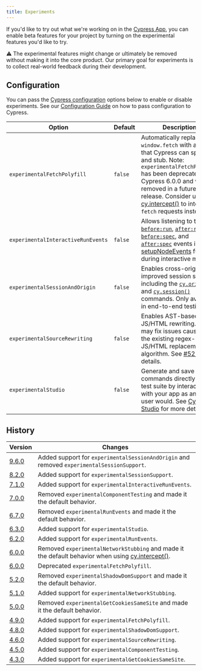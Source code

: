 ```yaml
---
title: Experiments
---
```


If you'd like to try out what we're working on in the
[Cypress App](/guides/core-concepts/cypress-app), you can enable beta features
for your project by turning on the experimental features you'd like to try.

<Alert type="warning">

⚠️ The experimental features might change or ultimately be removed without
making it into the core product. Our primary goal for experiments is to collect
real-world feedback during their development.

</Alert>

## Configuration

You can pass the [Cypress configuration](/guides/references/configuration)
options below to enable or disable experiments. See our
[Configuration Guide](/guides/references/configuration) on how to pass
configuration to Cypress.

| Option                             | Default | Description                                                                                                                                                                                                                                                                                                                    |
| ---------------------------------- | ------- | ------------------------------------------------------------------------------------------------------------------------------------------------------------------------------------------------------------------------------------------------------------------------------------------------------------------------------ |
| `experimentalFetchPolyfill`        | `false` | Automatically replaces `window.fetch` with a polyfill that Cypress can spy on and stub. Note: `experimentalFetchPolyfill` has been deprecated in Cypress 6.0.0 and will be removed in a future release. Consider using [cy.intercept()](/api/commands/intercept) to intercept `fetch` requests instead.                        |
| `experimentalInteractiveRunEvents` | `false` | Allows listening to the [`before:run`](/api/plugins/before-run-api), [`after:run`](/api/plugins/after-run-api), [`before:spec`](/api/plugins/before-spec-api), and [`after:spec`](/api/plugins/after-spec-api) events in the [setupNodeEvents](/guides/tooling/plugins-guide#Using-a-plugin) function during interactive mode. |
| `experimentalSessionAndOrigin`     | `false` | Enables cross-origin and improved session support, including the [`cy.origin()`](/api/commands/origin) and [`cy.session()`](/api/commands/session) commands. Only available in end-to-end testing.                                                                                                                             |
| `experimentalSourceRewriting`      | `false` | Enables AST-based JS/HTML rewriting. This may fix issues caused by the existing regex-based JS/HTML replacement algorithm. See [#5273](https://github.com/cypress-io/cypress/issues/5273) for details.                                                                                                                         |
| `experimentalStudio`               | `false` | Generate and save commands directly to your test suite by interacting with your app as an end user would. See [Cypress Studio](/guides/core-concepts/cypress-studio) for more details.                                                                                                                                         |

## History

| Version                                     | Changes                                                                                                                      |
| ------------------------------------------- | ---------------------------------------------------------------------------------------------------------------------------- |
| [9.6.0](/guides/references/changelog#9-6-0) | Added support for `experimentalSessionAndOrigin` and removed `experimentalSessionSupport`.                                   |
| [8.2.0](/guides/references/changelog#8-2-0) | Added support for `experimentalSessionSupport`.                                                                              |
| [7.1.0](/guides/references/changelog#7-1-0) | Added support for `experimentalInteractiveRunEvents`.                                                                        |
| [7.0.0](/guides/references/changelog#7-0-0) | Removed `experimentalComponentTesting` and made it the default behavior.                                                     |
| [6.7.0](/guides/references/changelog#6-7-0) | Removed `experimentalRunEvents` and made it the default behavior.                                                            |
| [6.3.0](/guides/references/changelog#6-3-0) | Added support for `experimentalStudio`.                                                                                      |
| [6.2.0](/guides/references/changelog#6-2-0) | Added support for `experimentalRunEvents`.                                                                                   |
| [6.0.0](/guides/references/changelog#6-0-0) | Removed `experimentalNetworkStubbing` and made it the default behavior when using [cy.intercept()](/api/commands/intercept). |
| [6.0.0](/guides/references/changelog#6-0-0) | Deprecated `experimentalFetchPolyfill`.                                                                                      |
| [5.2.0](/guides/references/changelog#5-2-0) | Removed `experimentalShadowDomSupport` and made it the default behavior.                                                     |
| [5.1.0](/guides/references/changelog#5-1-0) | Added support for `experimentalNetworkStubbing`.                                                                             |
| [5.0.0](/guides/references/changelog#5-0-0) | Removed `experimentalGetCookiesSameSite` and made it the default behavior.                                                   |
| [4.9.0](/guides/references/changelog#4-9-0) | Added support for `experimentalFetchPolyfill`.                                                                               |
| [4.8.0](/guides/references/changelog#4-8-0) | Added support for `experimentalShadowDomSupport`.                                                                            |
| [4.6.0](/guides/references/changelog#4-6-0) | Added support for `experimentalSourceRewriting`.                                                                             |
| [4.5.0](/guides/references/changelog#4-5-0) | Added support for `experimentalComponentTesting`.                                                                            |
| [4.3.0](/guides/references/changelog#4-3-0) | Added support for `experimentalGetCookiesSameSite`.                                                                          |
